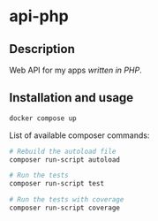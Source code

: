 # api-php

## Description

Web API for my apps *written in PHP*.

## Installation and usage

```bash
docker compose up
```

List of available composer commands:

```bash
# Rebuild the autoload file
composer run-script autoload

# Run the tests
composer run-script test

# Run the tests with coverage
composer run-script coverage
```
